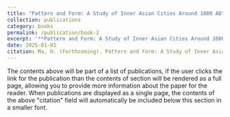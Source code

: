 ```yaml
---
title: "Pattern and Form: A Study of Inner Asian Cities Around 1000 AD"
collection: publications
category: books
permalink: /publication/book-2
excerpt: '**Pattern and Form: A Study of Inner Asian Cities Around 1000 AD** is a groundbreaking work that examines the urban layouts and architectural forms of major cities in Inner Asia during the medieval period, particularly focusing on the cities of the Khitan Liao and Western Xia dynasties. Drawing on both literary and archaeological sources, this book explores the spatial and symbolic relationships between urban design and political power, shedding light on how city planning was influenced by cultural, political, and ritual factors. By offering in-depth case studies of the Liao capital of Shangjing and the Western Xia capital of Zhongxingfu, the book reveals how the orientation, layout, and spatial organization of these cities reflect the evolving nature of political authority and cultural traditions in the region. This work is an essential contribution to the study of historical urbanism, providing valuable insights into the interplay between power and space in the development of medieval Inner Asian cities.'
date: 2025-01-01
citation: Ma, H. (Forthcoming). Pattern and Form: A Study of Inner Asian Cities Around 1000 AD. Ming Ming Publishing House.
---
```


The contents above will be part of a list of publications, if the user clicks the link for the publication than the contents of section will be rendered as a full page, allowing you to provide more information about the paper for the reader. When publications are displayed as a single page, the contents of the above "citation" field will automatically be included below this section in a smaller font.
